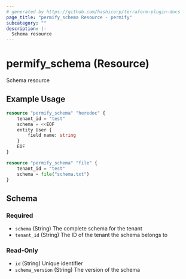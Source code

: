 ```yaml
---
# generated by https://github.com/hashicorp/terraform-plugin-docs
page_title: "permify_schema Resource - permify"
subcategory: ""
description: |-
  Schema resource
---
```


# permify_schema (Resource)

Schema resource

## Example Usage

```terraform
resource "permify_schema" "heredoc" {
    tenant_id = "test"
    schema = <<EOF
    entity User {
        field name: string
    }
    EOF
}

resource "permify_schema" "file" {
    tenant_id = "test"
    schema = file("schema.txt")
}
```

<!-- schema generated by tfplugindocs -->
## Schema

### Required

- `schema` (String) The complete schema for the tenant
- `tenant_id` (String) The ID of the tenant the schema belongs to

### Read-Only

- `id` (String) Unique identifier
- `schema_version` (String) The version of the schema

